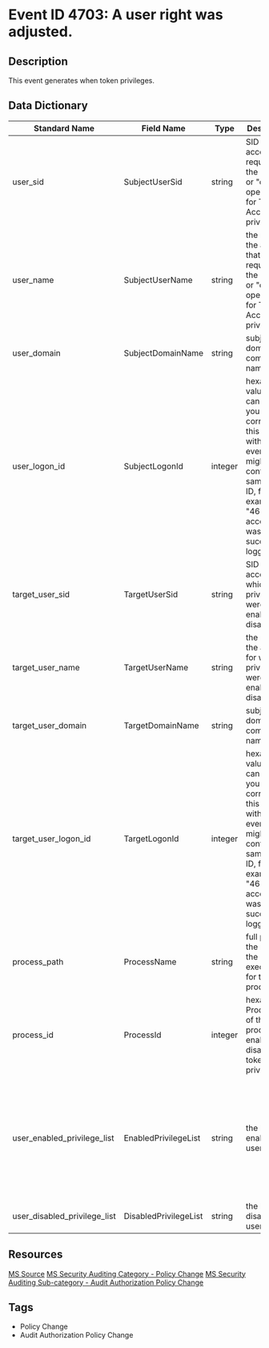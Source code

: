 # Event ID 4703: A user right was adjusted.

## Description
This event generates when token privileges.

## Data Dictionary
|Standard Name|Field Name|Type|Description|Sample Value|
|---|---|---|---|---|
|user_sid|SubjectUserSid|string|SID of account that requested the "enable" or "disable" operation for Target Account privileges.|S-1-5-18|
|user_name|SubjectUserName|string|the name of the account that requested the "enable" or "disable" operation for Target Account privileges.|WIN-GG82ULGC9GO$|
|user_domain|SubjectDomainName|string|subject's domain or computer name.|CONTOSO|
|user_logon_id|SubjectLogonId|integer|hexadecimal value that can help you correlate this event with recent events that might contain the same Logon ID, for example, "4624: An account was successfully logged on."|0x3e7|
|target_user_sid|TargetUserSid|string|SID of account for which privileges were enabled or disabled.|S-1-5-18|
|target_user_name|TargetUserName|string|the name of the account for which privileges were enabled or disabled.|WIN-GG82ULGC9GO$|
|target_user_domain|TargetDomainName|string|subject's domain or computer name.|CONTOSO|
|target_user_logon_id|TargetLogonId|integer|hexadecimal value that can help you correlate this event with recent events that might contain the same Logon ID, for example, "4624: An account was successfully logged on."|0x3e7|
|process_path|ProcessName|string|full path and the name of the executable for the process.|C:\Windows\System32\svchost.exe|
|process_id|ProcessId|integer|hexadecimal Process ID of the process that enabled or disabled token privileges.|0x270|
|user_enabled_privilege_list|EnabledPrivilegeList|string|the list of enabled user rights.|SeAssignPrimaryTokenPrivilege SeIncreaseQuotaPrivilege SeSecurityPrivilege SeTakeOwnershipPrivilege SeLoadDriverPrivilege SeSystemtimePrivilege SeBackupPrivilege SeRestorePrivilege SeShutdownPrivilege SeSystemEnvironmentPrivilege SeUndockPrivilege SeManageVolumePrivilege|
|user_disabled_privilege_list|DisabledPrivilegeList|string|the list of disabled user rights|-|

## Resources
[MS Source](https://github.com/MicrosoftDocs/windows-itpro-docs/blob/public/windows/security/threat-protection/auditing/event-4703.md)
[MS Security Auditing Category - Policy Change](https://docs.microsoft.com/en-us/windows/security/threat-protection/auditing/advanced-security-audit-policy-settings#policy-change)
[MS Security Auditing Sub-category - Audit Authorization Policy Change](https://github.com/MicrosoftDocs/windows-itpro-docs/tree/master/windows/security/threat-protection/auditing/audit-authorization-policy-change.md)

## Tags
* Policy Change
* Audit Authorization Policy Change